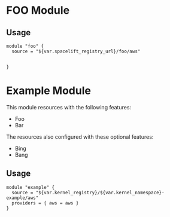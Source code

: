 # FOO Module


## Usage

```hcl
module "foo" {
  source = "${var.spacelift_registry_url}/foo/aws"


}
```

# Example Module

This module resources with the following features:

- Foo
- Bar

The resources also configured with these optional features:

- Bing
- Bang

## Usage

```hcl
module "example" {
  source = "${var.kernel_registry}/${var.kernel_namespace}-example/aws"
  providers = { aws = aws }
}
```
